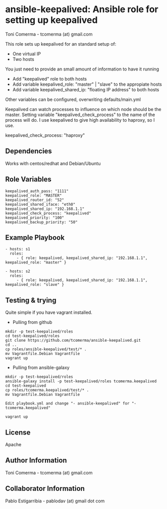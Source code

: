 ansible-keepalived: Ansible role for setting up keepalived 
============================================================
Toni Comerma - tcomerma (at) gmail.com

This role sets up keepalived for an standard setup of:
  - One virtual IP
  - Two hosts

You just need to provide an small amount of information to have it running
  - Add "keepalived" role to both hosts
  - Add variable keepalived_role: "master" | "slave" to the appropiate hosts 
  - Add variable keepalived_shared_ip: "floating IP address" to both hosts

Other variables can be configured, overwriting defaults/main.yml

Keepalived can watch processes to influence on which node should be the master. Setting
variable "keepalived_check_process" to the name of the process will do. I use keepalived
to give high availability to haproxy, so I use.

keepalived_check_process: "haproxy"

Dependencies
------------
Works with centos/redhat and Debian/Ubuntu

Role Variables
--------------
	keepalived_auth_pass: "1111"
	keepalived_role: "MASTER"
	keepalived_router_id: "52"
	keepalived_shared_iface: "eth0"
	keepalived_shared_ip: "192.168.1.1"
	keepalived_check_process: "keepalived"
	keepalived_priority: "100"
	keepalived_backup_priority: "50"

Example Playbook
-------------------------

    - hosts: s1
      roles:
         - { role: keepalived, keepalived_shared_ip: "192.168.1.1", keepalived_role: "master" }

    - hosts: s2
      roles:
         - { role: keepalived, keepalived_shared_ip: "192.168.1.1", keepalived_role: "slave" }


Testing & trying
------------------

Quite simple if you have vagrant installed.

- Pulling from github
```
mkdir -p test-keepalived/roles
cd test-keepalived/roles
git clone https://github.com/tcomerma/ansible-keepalived.git
cd ..
cp roles/ansible-keepalived/test/* .
mv Vagrantfile.Debian Vagrantfile
vagrant up
```

- Pulling from ansible-galaxy
```
mkdir -p test-keepalived/roles
ansible-galaxy install -p test-keepalived/roles tcomerma.keepalived
cd test-keepalived
cp roles/tcomerma.keepalived/test/* .
mv Vagrantfile.Debian Vagrantfile

Edit playbook.yml and change "- ansible-keepalived" for "- tcomerma.keepalived"

vagrant up
```


License
-------
Apache

Author Information
------------------
Toni Comerma - tcomerma (at) gmail.com

Collaborator Information
------------------------

Pablo Estigarribia - pablodav (at) gmail dot com
